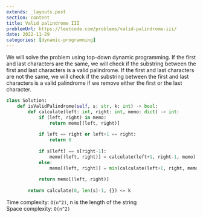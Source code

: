 ```yaml
---
extends: _layouts.post
section: content
title: Valid palindrome III
problemUrl: https://leetcode.com/problems/valid-palindrome-iii/
date: 2022-11-29
categories: [dynamic-programming]
---
```


We will solve the problem using top-down dynamic programming. If the first and last characters are the same, we will check if the substring between the first and last characters is a valid palindrome. If the first and last characters are not the same, we will check if the substring between the first and last characters is a valid palindrome if we remove either the first or the last character.

```python
class Solution:
    def isValidPalindrome(self, s: str, k: int) -> bool:
        def calculate(left: int, right: int, memo: dict) -> int:
            if (left, right) in memo:
                return memo[(left, right)]
            
            if left == right or left+1 == right:
                return 0
            
            if s[left] == s[right-1]:
                memo[(left, right)] = calculate(left+1, right-1, memo)
            else:
                memo[(left, right)] = min(calculate(left+1, right, memo), calculate(left, right-1, memo))+1
            
            return memo[(left, right)]
        
        return calculate(0, len(s)-1, {}) <= k
```

Time complexity: `O(n^2)`, n is the length of the string <br/>
Space complexity: `O(n^2)`